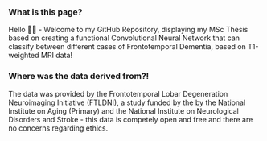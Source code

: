 ### What is this page? 
Hello 👋🏾 - Welcome to my GitHub Repository, displaying my MSc Thesis based on creating a functional Convolutional Neural Network that can classify between different cases of Frontotemporal Dementia, based on T1-weighted MRI data! 

### Where was the data derived from?! 
The data was provided by the Frontotemporal Lobar Degeneration Neuroimaging Initiative (FTLDNI), a study funded by the by the National Institute on Aging (Primary) and the National Institute on Neurological Disorders and Stroke - this data is competely open and free and there are no concerns regarding ethics. 

